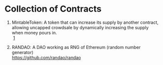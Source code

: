 # Collection of Contracts

1. MintableToken: A token that can increase its supply by another contract, allowing uncapped crowdsale by dynamically increasing the supply when money pours in. <br>
&nbsp;[1](https://github.com/TokenMarketNet/ico/blob/master/contracts/MintableToken.sol) <br>


2. RANDAO: A DAO working as RNG of Ethereum (random number generator) <br>
https://github.com/randao/randao
